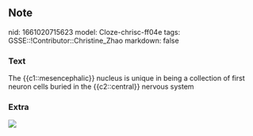 ## Note
nid: 1661020715623
model: Cloze-chrisc-ff04e
tags: GSSE::!Contributor::Christine_Zhao
markdown: false

### Text
<div>
  <div>
    <div>
      <div>
        The {{c1::mesencephalic}} nucleus is unique in being a
        collection of first neuron cells buried in the
        {{c2::central}} nervous system
      </div>
    </div>
  </div>
</div>

### Extra
<img src="Trigeminal-Nerve.jpg">
